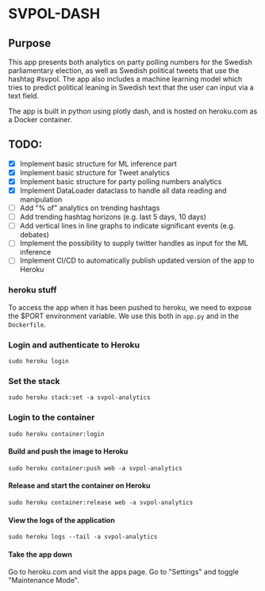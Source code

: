 # SVPOL-DASH

## Purpose
This app presents both analytics on party polling numbers for the Swedish parliamentary election, as well as Swedish political tweets that use the hashtag #svpol. The app also includes a machine learning model which tries to predict political leaning in Swedish text that the user can input via a text field.

The app is built in python using plotly dash, and is hosted on heroku.com as a Docker container.

## TODO:
- [x] Implement basic structure for ML inference part
- [x] Implement basic structure for Tweet analytics
- [x] Implement basic structure for party polling numbers analytics
- [x] Implement DataLoader dataclass to handle all data reading and manipulation
- [ ] Add "% of" analytics on trending hashtags
- [ ] Add trending hashtag horizons (e.g. last 5 days, 10 days)
- [ ] Add vertical lines in line graphs to indicate significant events (e.g. debates)
- [ ] Implement the possibility to supply twitter handles as input for the ML inference
- [ ] Implement CI/CD to automatically publish updated version of the app to Heroku

### heroku stuff
To access the app when it has been pushed to heroku, we need to expose the $PORT environment variable. 
We use this both in `app.py` and in the `Dockerfile`.

### Login and authenticate to Heroku
`sudo heroku login`

### Set the stack
`sudo heroku stack:set -a svpol-analytics`

### Login to the container
`sudo heroku container:login`

#### Build and push the image to Heroku
`sudo heroku container:push web -a svpol-analytics`

#### Release and start the container on Heroku
`sudo heroku container:release web -a svpol-analytics`

#### View the logs of the application
`sudo heroku logs --tail -a svpol-analytics`

#### Take the app down
Go to heroku.com and visit the apps page. Go to "Settings" and toggle "Maintenance Mode".
